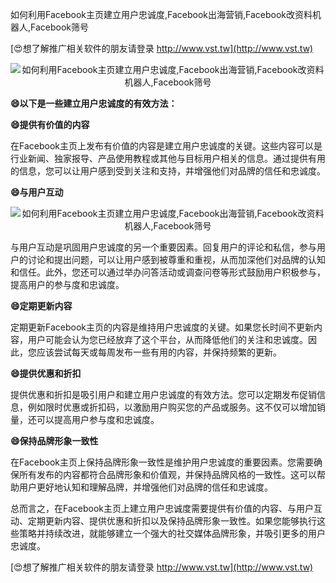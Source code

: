 如何利用Facebook主页建立用户忠诚度,Facebook出海营销,Facebook改资料机器人,Facebook筛号

[😍想了解推广相关软件的朋友请登录 http://www.vst.tw](http://www.vst.tw)

 <center><img src="https://vst.tw/MP4/tuiguang/png/3.png" alt="如何利用Facebook主页建立用户忠诚度,Facebook出海营销,Facebook改资料机器人,Facebook筛号"></center>

**😄以下是一些建立用户忠诚度的有效方法：**

**😄提供有价值的内容**

在Facebook主页上发布有价值的内容是建立用户忠诚度的关键。这些内容可以是行业新闻、独家报导、产品使用教程或其他与目标用户相关的信息。通过提供有用的信息，您可以让用户感到受到关注和支持，并增强他们对品牌的信任和忠诚度。

**😄与用户互动**

 <center><img src="https://vst.tw/MP4/tuiguang/png/1.png" alt="如何利用Facebook主页建立用户忠诚度,Facebook出海营销,Facebook改资料机器人,Facebook筛号"></center>

与用户互动是巩固用户忠诚度的另一个重要因素。回复用户的评论和私信，参与用户的讨论和提出问题，可以让用户感到被尊重和重视，从而加深他们对品牌的认知和信任。此外，您还可以通过举办问答活动或调查问卷等形式鼓励用户积极参与，提高用户的参与度和忠诚度。

**😄定期更新内容**

定期更新Facebook主页的内容是维持用户忠诚度的关键。如果您长时间不更新内容，用户可能会认为您已经放弃了这个平台，从而降低他们的关注和忠诚度。因此，您应该尝试每天或每周发布一些有用的内容，并保持频繁的更新。

**😄提供优惠和折扣**

提供优惠和折扣是吸引用户和建立用户忠诚度的有效方法。您可以定期发布促销信息，例如限时优惠或折扣码，以激励用户购买您的产品或服务。这不仅可以增加销量，还可以提高用户参与度和忠诚度。

**😄保持品牌形象一致性**

在Facebook主页上保持品牌形象一致性是维护用户忠诚度的重要因素。您需要确保所有发布的内容都符合品牌形象和价值观，并保持品牌风格的一致性。这可以帮助用户更好地认知和理解品牌，并增强他们对品牌的信任和忠诚度。

总而言之，在Facebook主页上建立用户忠诚度需要提供有价值的内容、与用户互动、定期更新内容、提供优惠和折扣以及保持品牌形象一致性。如果您能够执行这些策略并持续改进，就能够建立一个强大的社交媒体品牌形象，并吸引更多的用户忠诚度。

[😍想了解推广相关软件的朋友请登录 http://www.vst.tw](http://www.vst.tw)



